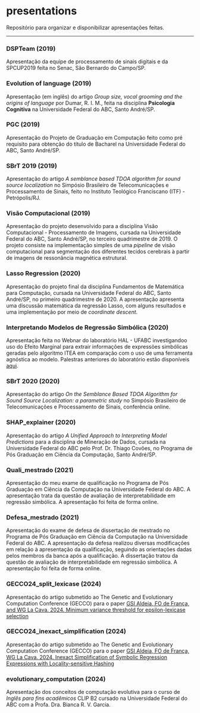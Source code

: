 # presentations

Repositório para organizar e disponibilizar apresentações feitas.

-----

### DSPTeam (2019)

Apresentação da equipe de processamento de sinais digitais e da SPCUP2019 feita no Senac, São Bernardo do Campo/SP.

### Evolution of language (2019)

Apresentação (em inglês) do artigo _Group size, vocal grooming and the origins of language_ por Dumar, R. I. M., feita na disciplina __Psicologia Cognitiva__ na Universidade Federal do ABC, Santo André/SP.

### PGC (2019)

Apresentação do Projeto de Graduação em Computação feito como pré requisito para obtenção do título de Bacharel na Universidade Federal do ABC, Santo André/SP.

### SBrT 2019 (2019)

Apresentação do artigo _A semblance based TDOA algorithm for sound source localization_ no Simpósio Brasileiro de Telecomunicações e Processamento de Sinais, feito no Instituto Teológico Franciscano (ITF) - Petrópolis/RJ.

### Visão Computacional (2019)

Apresentação do projeto desenvolvido para a disciplina Visão Computacional - Processamento de Imagens, cursada na Universidade Federal do ABC, Santo André/SP, no terceiro quadrimestre de 2019. O projeto consiste na implementação simples de uma _pipeline_ de visão computacional para segmentação dos diferentes tecidos cerebrais à partir de imagens de ressonância magnética estrutural.

### Lasso Regression (2020)

Apresentação do projeto final da disciplina Fundamentos de Matemática para Computação, cursada na Universidade Federal do ABC, Santo André/SP, no primeiro quadrimestre de 2020. A apresentação apresenta uma discussão matemática da regressão Lasso, com alguns resultados e uma implementação por meio de _coordinate descent_.

### Interpretando Modelos de Regressão Simbólica (2020)

Apresentação feita no Webnar do laboratório HAL - UFABC investigandoo uso do Efeito Marginal para extrair informações de expressões simbólicas geradas pelo algoritmo ITEA em comparação com o uso de uma ferramenta agnóstica ao modelo. Palestras anteriores do laboratório estão disponíveis [aqui](https://www.youtube.com/channel/UCV4TWudCEf_8k4bagpvruXA).

### SBrT 2020 (2020)

Apresentação do artigo _On the Semblance Based TDOA Algorithm for Sound Source Localization: a parametric study_ no Simpósio Brasileiro de Telecomunicações e Processamento de Sinais, conferência online.

### SHAP_explainer (2020)

Apresentação do artigo _A Unified Approach to Interpreting Model Predictions_ para a disciplina de Mineração de Dados, cursada na Universidade Federal do ABC pelo Prof. Dr. Thiago Covões, no Programa de Pós Graduação em Ciência da Computação, Santo André/SP.

### Quali_mestrado (2021)

Apresentação do meu exame de qualificação no Programa de Pós Graduação em Ciência da Computação na Universidade Federal do ABC. A apresentação trata da questão de avaliação de interpretabilidade em regressão simbólica. A apresentação foi feita de forma online.

### Defesa_mestrado (2021)

Apresentação do exame de defesa de dissertação de mestrado no Programa de Pós Graduação em Ciência da Computação na Universidade Federal do ABC. A apresentação da defesa realizou diversas modificações em relação à apresentação da qualificação, seguindo as orientações dadas pelos membros da banca após a qualificação. A dissertação tratou da questão de avaliação de interpretabilidade em regressão simbólica. A apresentação foi feita de forma online.

### GECCO24_split_lexicase (2024)

Apresentação do artigo submetido ao The Genetic and Evolutionary Computation Conference (GECCO) para o paper [GSI Aldeia, FO de França, and WG La Cava. 2024. Minimum variance threshold for epsilon-lexicase selection](https://arxiv.org/abs/2404.05909v1/)

### GECCO24_inexact_simplification (2024)

Apresentação do artigo submetido ao The Genetic and Evolutionary Computation Conference (GECCO) para o paper [GSI Aldeia, FO de França, WG La Cava. 2024. Inexact Simplification of Symbolic Regression Expressions with Locality-sensitive Hashing](https://arxiv.org/abs/2404.05898)

### evolutionary_computation (2024)

Apresentação dos conceitos de computação evolutiva para o curso de _Inglês para fins acadêmicos_ CLIP B2 cursado na Universidade Federal do ABC com a Profa. Dra. Bianca R. V. Garcia.
